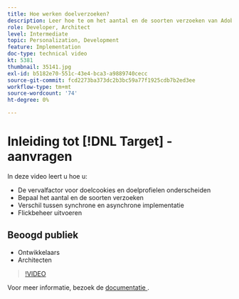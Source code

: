 ```yaml
---
title: Hoe werken doelverzoeken?
description: Leer hoe te om het aantal en de soorten verzoeken van Adobe Target te bepalen, tussen synchrone en asynchrone plaatsing te onderscheiden, en flikkerbeheer te verklaren.
role: Developer, Architect
level: Intermediate
topic: Personalization, Development
feature: Implementation
doc-type: technical video
kt: 5381
thumbnail: 35141.jpg
exl-id: b5182e70-551c-43e4-bca3-a9889740cecc
source-git-commit: fcd2273ba373dc2b3bc59a77f1925cdb7b2ed3ee
workflow-type: tm+mt
source-wordcount: '74'
ht-degree: 0%

---
```


# Inleiding tot [!DNL Target] -aanvragen

In deze video leert u hoe u:

* De vervalfactor voor doelcookies en doelprofielen onderscheiden
* Bepaal het aantal en de soorten verzoeken
* Verschil tussen synchrone en asynchrone implementatie
* Flickbeheer uitvoeren

## Beoogd publiek

* Ontwikkelaars
* Architecten

>[!VIDEO](https://video.tv.adobe.com/v/35141/?quality=12)

Voor meer informatie, bezoek de [&#x200B; documentatie &#x200B;](https://experienceleague.adobe.com/docs/target/using/implement-target/implementing-target.html?lang=nl-NL).
